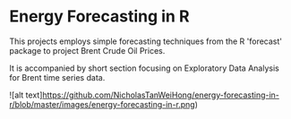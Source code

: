 # Energy Forecasting in R

This projects employs simple forecasting techniques from the R 'forecast' package to project Brent Crude Oil Prices.

It is accompanied by short section focusing on Exploratory Data Analysis for Brent time series data.

![alt text]https://github.com/NicholasTanWeiHong/energy-forecasting-in-r/blob/master/images/energy-forecasting-in-r.png)
